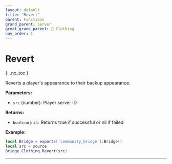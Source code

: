 ```yaml
---
layout: default
title: "Revert"
parent: Functions
grand_parent: Server
great_grand_parent: 👔 Clothing
nav_order: 1
---
```


# Revert
{: .no_toc }

Reverts a player's appearance to their backup appearance.

**Parameters:**
- `src` (number): Player server ID

**Returns:**
- `boolean|nil`: Returns true if successful or nil if failed

**Example:**
```lua
local Bridge = exports['community_bridge']:Bridge()
local src = source
Bridge.Clothing.Revert(src)
```

---